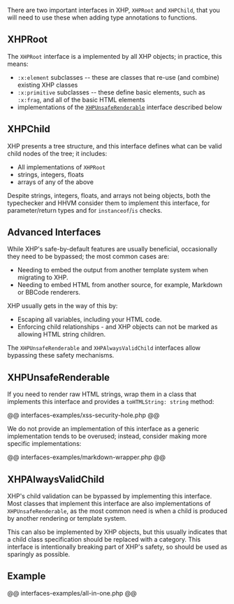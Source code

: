 There are two important interfaces in XHP, `XHPRoot` and `XHPChild`, that you will need to use these when adding type annotations to functions.

## XHPRoot

The `XHPRoot` interface is a implemented by all XHP objects; in practice, this means:
 - `:x:element` subclasses -- these are classes that re-use (and combine) existing XHP classes
 - `:x:primitive` subclasses -- these define basic elements, such as `:x:frag`, and all of the basic HTML elements
 - implementations of the [`XHPUnsafeRenderable`](#xhpunsaferenderable) interface described below

## XHPChild

XHP presents a tree structure, and this interface defines what can be valid child nodes of the tree; it includes:
 - All implementations of `XHPRoot`
 - strings, integers, floats
 - arrays of any of the above

Despite strings, integers, floats, and arrays not being objects, both the typechecker and HHVM consider them to implement this interface,
for parameter/return types and for `instanceof`/`is` checks.

## Advanced Interfaces

While XHP's safe-by-default features are usually beneficial, occasionally they need to be bypassed; the most common cases are:
 - Needing to embed the output from another template system when migrating to XHP.
 - Needing to embed HTML from another source, for example, Markdown or BBCode renderers.

XHP usually gets in the way of this by:
 - Escaping all variables, including your HTML code.
 - Enforcing child relationships - and XHP objects can not be marked as allowing HTML string children.

The `XHPUnsafeRenderable` and `XHPAlwaysValidChild` interfaces allow bypassing these safety mechanisms.

## XHPUnsafeRenderable

If you need to render raw HTML strings, wrap them in a class that implements this interface and provides a `toHTMLString: string` method:

@@ interfaces-examples/xss-security-hole.php @@

We do not provide an implementation of this interface as a generic implementation tends to be overused; instead, consider making more specific
implementations:

@@ interfaces-examples/markdown-wrapper.php @@

## XHPAlwaysValidChild

XHP's child validation can be bypassed by implementing this interface. Most classes that implement this interface are also implementations of
`XHPUnsafeRenderable`, as the most common need is when a child is produced by another rendering or template system.

This can also be implemented by XHP objects, but this usually indicates that a child class specification should be replaced with a category. This
interface is intentionally breaking part of XHP's safety, so should be used as sparingly as possible.

## Example

@@ interfaces-examples/all-in-one.php @@
